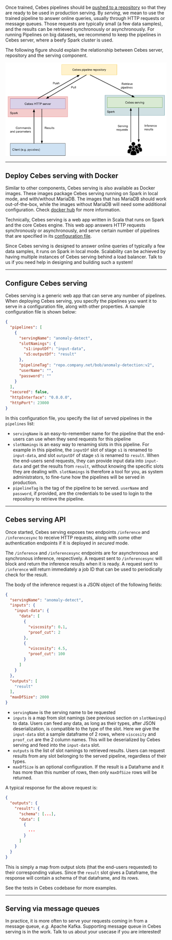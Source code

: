 Once trained, Cebes pipelines should be [pushed to a repository](pipelines_repo.md) so that they are
ready to be used in production serving. By _serving_, we mean to use the trained pipeline to answer
online queries, usually through HTTP requests or message queues. Those requests are typically small 
(a few data samples), and the results can be retrieved synchronously or asynchronously. For running 
Pipelines on big datasets, we recommend to keep the pipelines in Cebes server, where a beefy Spark 
cluster is used.

The following figure should explain the relationship between Cebes server, repository and the serving 
component.

![Cebes components](imgs/cebes_components.png)

---
## Deploy Cebes serving with Docker

Similar to other components, Cebes serving is also available as Docker images. These images package
Cebes serving running on Spark in local mode, and with/without MariaDB. The images that has MariaDB
should work out-of-the-box, while the images without MariaDB will need some additional configuration.
Check [docker hub](https://hub.docker.com/r/cebesio/pipeline-serving/) for more information.

Technically, Cebes serving is a web app written in Scala that runs on Spark and the core Cebes engine.
This web app answers HTTP requests synchronously or asynchronously, and serve certain number of pipelines
that are specified in its [configuration file](#configure-cebes-serving).

Since Cebes serving is designed to answer online queries of typically a few data samples, it runs on 
Spark in local mode. Scalability can be achieved by having multiple instances of Cebes serving behind 
a load balancer. Talk to us if you need help in designing and building such a system!

---
<a name="configure-cebes-serving"></a>
## Configure Cebes serving

Cebes serving is a generic web app that can serve any number of pipelines. When deploying Cebes serving,
you specify the pipelines you want it to serve in a configuration file, along with other properties.
A sample configuration file is shown below:

```json
{
  "pipelines": [
    {
      "servingName": "anomaly-detect",
      "slotNamings": {
        "s1:inputDf": "input-data",
        "s5:outputDf": "result"
      },
      "pipelineTag": "repo.company.net/bob/anomaly-detection:v2",
      "userName": "",
      "password": ""
    }
  ],
  "secured": false,
  "httpInterface": "0.0.0.0",
  "httpPort": 23000
}
```

In this configuration file, you specify the list of served pipelines in the `pipelines` list:

- `servingName` is an easy-to-remember name for the pipeline that the end-users can use when they
send requests for this pipeline
- `slotNamings` is an easy way to renaming slots in this pipeline. For example in this pipeline,
the `inputDf` slot of stage `s1` is renamed to `input-data`, and slot `outputDf` of stage `s5` is 
renamed to `result`. When the end-users send requests, they can provide input data into `input-data` 
and get the results from `result`, without knowing the specific slots they are dealing with.
`slotNamings` is therefore a tool for you, as system administrators, to fine-tune how the pipelines
will be served in production.
- `pipelineTag` is the tag of the pipeline to be served. `userName` and `password`, if provided,
are the credentials to be used to login to the repository to retrieve the pipeline.

---
## Cebes serving API

Once started, Cebes serving exposes two endpoints `/inference` and `/inferencesync` to receive
HTTP requests, along with some other authentication endpoints if it is deployed in _secured_ mode.

The `/inference` and `/inferencesync` endpoints are for asynchronous and synchronous inference, respectively.
A request sent to `/inferencesync` will block and return the inference results when it is ready.
A request sent to `/inference` will return immediately a job ID that can be used to periodically 
check for the result.

The body of the inference request is a JSON object of the following fields:

```json
{
  "servingName": "anomaly-detect",
  "inputs": {
    "input-data": {
      "data": [
        {
          "viscosity": 0.1, 
          "proof_cut": 2
        },
        {
          "viscosity": 4.5, 
          "proof_cut": 100
        }
      ]
    } 
  },
  "outputs": [
    "result"
  ],
  "maxDfSize": 2000
}
```

- `servingName` is the serving name to be requested
- `inputs` is a map from slot namings (see previous section on `slotNamings`) to data.
Users can feed any data, as long as their types, after JSON deserialization, is compatible
to the type of the slot. Here we give the `input-data` slot a sample dataframe of 2 rows,
where `viscosity` and `proof_cut` are the 2 column names. This will be deserialized by 
Cebes serving and feed into the `input-data` slot.
- `outputs` is the list of slot namings to retrieved results. Users can request
results from any slot belonging to the served pipeline, regardless of their types.
- `maxDfSize` is an optional configuration. If the result is a Dataframe and it has more than 
this number of rows, then only `maxDfSize` rows will be returned.

A typical response for the above request is:

```json
{
  "outputs": {
    "result": {
      "schema": [...],
      "data": [
        {
          ...
        }
      ]
    }
  }
}
```

This is simply a map from output slots (that the end-users requested) to their corresponding values.
Since the `result` slot gives a Dataframe, the response will contain a schema of that dataframe,
and its rows.

See the tests in Cebes codebase for more examples.

---
## Serving via message queues

In practice, it is more often to serve your requests coming in from a message queue, _e.g._ Apache Kafka.
Supporting message queue in Cebes serving is in the work. Talk to us about your usecase if you are interested!

